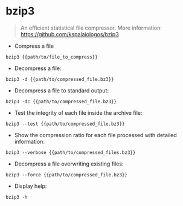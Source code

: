 # bzip3

> An efficient statistical file compressor.
> More information: <https://github.com/kspalaiologos/bzip3>

- Compress a file

`bzip3 {{path/to/file_to_compress}}`

- Decompress a file:

`bzip3 -d {{path/to/compressed_file.bz3}}`

- Decompress a file to standard output:

`bzip3 -dc {{path/to/compressed_file.bz3}}`

- Test the integrity of each file inside the archive file:

`bzip3 --test {{path/to/compressed_file.bz3}}`

- Show the compression ratio for each file processed with detailed information:

`bzip3 --verbose {{path/to/compressed_files.bz3}}`

- Decompress a file overwriting existing files:

`bzip3 --force {{path/to/compressed_file.bz3}}`

- Display help:

`bzip3 -h`
